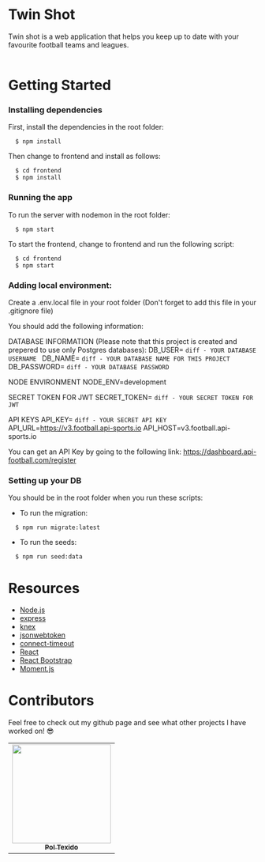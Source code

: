 # Twin Shot

Twin shot is a web application that helps you keep up to date with your favourite football teams and leagues.
<br>
<br>


# Getting Started

### Installing dependencies

First, install the dependencies in the root folder:

```
  $ npm install
```

Then change to frontend and install as follows:

```
  $ cd frontend
  $ npm install
```

### Running the app

To run the server with nodemon in the root folder:

```
  $ npm start
```

To start the frontend, change to frontend and run the following script:

```
  $ cd frontend
  $ npm start
```

### Adding local environment:

Create a .env.local file in your root folder (Don't forget to add this file in your .gitignore file)

You should add the following information:


DATABASE INFORMATION (Please note that this project is created and prepered to use only Postgres databases):
DB_USER= ```diff - YOUR DATABASE USERNAME ```
DB_NAME= ```diff - YOUR DATABASE NAME FOR THIS PROJECT ```
DB_PASSWORD= ```diff - YOUR DATABASE PASSWORD ```

NODE ENVIRONMENT
NODE_ENV=development

SECRET TOKEN FOR JWT
SECRET_TOKEN= ```diff - YOUR SECRET TOKEN FOR JWT ```

API KEYS
API_KEY= ```diff - YOUR SECRET API KEY ```
API_URL=https://v3.football.api-sports.io
API_HOST=v3.football.api-sports.io

You can get an API Key by going to the following link: https://dashboard.api-football.com/register


### Setting up your DB


You should be in the root folder when you run these scripts:

- To run the migration:

```
  $ npm run migrate:latest
```

- To run the seeds:

```
  $ npm run seed:data
```

# Resources

- [Node.js](https://nodejs.org/en/)
- [express](https://expressjs.com/)
- [knex](https://knexjs.org/)
- [jsonwebtoken](https://jwt.io/)
- [connect-timeout](http://expressjs.com/en/resources/middleware/timeout.html)
- [React](https://reactjs.org/)
- [React Bootstrap](https://react-bootstrap.github.io/)
- [Moment.js](https://momentjs.com/)


# Contributors
Feel free to check out my github page and see what other projects I have worked on! 😎
<table>
  <tr>
    <td align="center"><a href="https://github.com/calss0t"><img src="https://avatars.githubusercontent.com/u/107403548?v=4" width="200px;" alt=""/><br /><sub><b>Pol Texido</b></sub></a></td>
  </tr>
</table>



